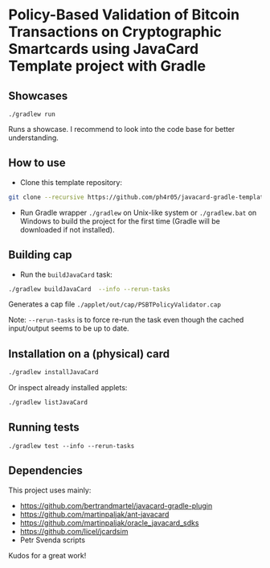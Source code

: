 # Policy-Based Validation of Bitcoin Transactions on Cryptographic Smartcards using JavaCard Template project with Gradle

## Showcases 
```aidl
./gradlew run 
```
Runs a showcase. I recommend to look into the code base for better understanding.

## How to use

- Clone this template repository:

```bash
git clone --recursive https://github.com/ph4r05/javacard-gradle-template.git
```

- Run Gradle wrapper `./gradlew` on Unix-like system or `./gradlew.bat` on Windows
to build the project for the first time (Gradle will be downloaded if not installed).

## Building cap

- Run the `buildJavaCard` task:

```bash
./gradlew buildJavaCard  --info --rerun-tasks
```

Generates a cap file `./applet/out/cap/PSBTPolicyValidator.cap`

Note: `--rerun-tasks` is to force re-run the task even though the cached input/output seems to be up to date.


## Installation on a (physical) card

```bash
./gradlew installJavaCard
```

Or inspect already installed applets:

```bash
./gradlew listJavaCard
```

## Running tests
```
./gradlew test --info --rerun-tasks
```

## Dependencies

This project uses mainly:

- https://github.com/bertrandmartel/javacard-gradle-plugin
- https://github.com/martinpaljak/ant-javacard
- https://github.com/martinpaljak/oracle_javacard_sdks
- https://github.com/licel/jcardsim
- Petr Svenda scripts 

Kudos for a great work!
